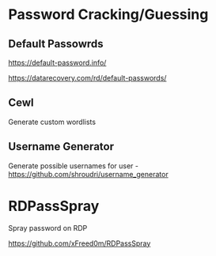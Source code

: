 # Password Cracking/Guessing

## Default Passowrds

 https://default-password.info/

https://datarecovery.com/rd/default-passwords/

## Cewl

Generate custom wordlists

## Username Generator

Generate possible usernames for user - https://github.com/shroudri/username_generator

# RDPassSpray

Spray password on RDP

https://github.com/xFreed0m/RDPassSpray

